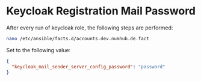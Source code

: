 # Keycloak Registration Mail Password

After every run of keycloak role, the following steps are performed:

```bash
nano /etc/ansible/facts.d/accounts.dev.numhub.de.fact
```

Set to the following value:

```json
{
  "keycloak_mail_sender_server_config_password": "password"
}
```
